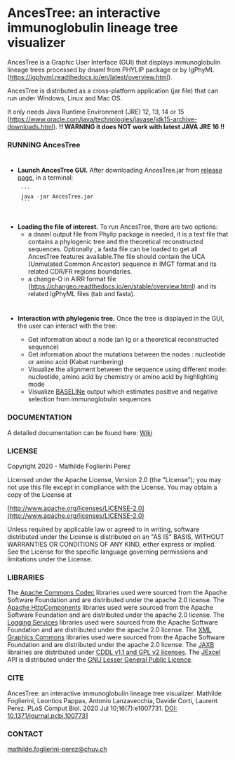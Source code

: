 
AncesTree: an interactive immunoglobulin lineage tree visualizer
=============
AncesTree is a Graphic User Interface (GUI) that displays immunoglobulin lineage trees processed by dnaml from PHYLIP package or by IgPhyML (https://igphyml.readthedocs.io/en/latest/overview.html).

AncesTree is distributed as a cross-platform application (jar file) that can run under Windows, Linux and Mac OS. 

It only needs Java Runtime Environment (JRE) 12, 13, 14 or 15 (https://www.oracle.com/java/technologies/javase/jdk15-archive-downloads.html).
**!! WARNING it does NOT work with latest JAVA JRE 16 !!**

### RUNNING AncesTree ###
   
#     
   
- **Launch AncesTree GUI.**
    After downloading AncesTree.jar from [release page](https://github.com/MathildeFogPerez/ancestree/releases), in a terminal:
    
       ```
       java -jar AncesTree.jar
       ```
#     
  
- **Loading the file of interest.**
    To run AncesTree, there are two options:
    - a dnaml output file from Phylip package is needed, it is a text file that contains a phylogenic tree and the theoretical reconstructed sequences. Optionally , a fasta file can be loaded to get all AncesTree features available.The file should contain the UCA (Unmutated Common Ancestor) sequence in IMGT format and its related CDR/FR regions boundaries.  
    - a change-O in AIRR format file (https://changeo.readthedocs.io/en/stable/overview.html) and its related IgPhyML files (tab and fasta).
   
#     
   
- **Interaction with phylogenic tree.**
    Once the tree is displayed in the GUI, the user can interact with the tree:

    * Get information about a node (an Ig or a theoretical reconstructed sequence)
    * Get information about the mutations between the nodes : nucleotide or amino acid (Kabat numbering)
    * Visualize the alignment between the sequence using different mode: nucleotide, amino acid by chemistry or amino acid by highlighting mode 
    * Visualize [BASELINe](http://selection.med.yale.edu/baseline/) output which estimates positive and negative selection from immunoglobulin sequences 

### DOCUMENTATION ###

A detailed documentation can be found here: [Wiki](https://github.com/MathildeFogPerez/ancestree/wiki)

### LICENSE ###

Copyright 2020 - Mathilde Foglierini Perez

Licensed under the Apache License, Version 2.0 (the "License");
you may not use this file except in compliance with the License.
You may obtain a copy of the License at

 [http://www.apache.org/licenses/LICENSE-2.0](http://www.apache.org/licenses/LICENSE-2.0)

Unless required by applicable law or agreed to in writing, software
distributed under the License is distributed on an "AS IS" BASIS,
WITHOUT WARRANTIES OR CONDITIONS OF ANY KIND, either express or implied.
See the License for the specific language governing permissions and
limitations under the License.


### LIBRARIES ###

The [Apache Commons Codec](https://commons.apache.org/proper/commons-codec/) libraries used were sourced from the Apache Software Foundation and are distributed under the apache 2.0 license.
The [Apache HttpComponents](https://hc.apache.org/) libraries used were sourced from the Apache Software Foundation and are distributed under the apache 2.0 license.
The [Logging Services](http://logging.apache.org/log4j/2.x/) libraries used were sourced from the Apache Software Foundation and are distributed under the apache 2.0 license.
The [XML Graphics Commons](https://xmlgraphics.apache.org/commons/) libraries used were sourced from the Apache Software Foundation and are distributed under the apache 2.0 license.
The [JAXB](https://jaxb.java.net/) librairies are distributed under [CDDL v1.1 and GPL v2 licenses](https://glassfish.java.net/public/CDDL+GPL_1_1.html).
The [JExcel](http://www.andykhan.com/jexcelapi/) API is  distributed under the [GNU Lesser General Public Licence](http://www.gnu.org/copyleft/lesser.html).

### CITE ###

AncesTree: an interactive immunoglobulin lineage tree visualizer.
Mathilde Foglierini, Leontios Pappas, Antonio Lanzavecchia, Davide Corti, Laurent Perez.
PLoS Comput Biol. 2020 Jul 10;16(7):e1007731. [DOI: 10.1371/journal.pcbi.1007731](https://journals.plos.org/ploscompbiol/article?id=10.1371/journal.pcbi.1007731)

### CONTACT ###

mathilde.foglierini-perez@chuv.ch
